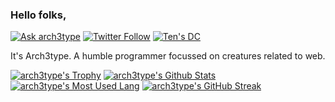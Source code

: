 ### Hello folks,

[![Ask arch3type](https://img.shields.io/badge/Ask%20me-anything-1abc9c.svg)][mail]
[![Twitter Follow](https://badgen.net/twitter/follow/hs_arch3type)][Twit]
[![Ten's DC](https://badgen.net/discord/online-members/fxhmHJXvzM)][dc]

It's Arch3type. A humble programmer focussed on creatures related to web.

[![arch3type's Trophy](https://github-profile-trophy.vercel.app/?username=hira-saha&no-frame=true&theme=nord&row=1)][T]
[![arch3type's Github Stats](https://github-readme-stats.vercel.app/api?username=hira-saha&show_icons=true&theme=moltack&count_private=true)][T]
[![arch3type's Most Used Lang](https://github-readme-stats.vercel.app/api/top-langs/?username=hira-saha&layout=compact&theme=ayu-mirage)][T]
[![arch3type's GitHub Streak](http://github-readme-streak-stats.herokuapp.com?user=hira-saha&theme=garden&hide_border=true&date_format=M%20j%5B%2C%20Y%5D)][T]




[mail]: mailto:hs.arch3type@gmail.com "Send mail to arch3type"
[Twit]: https://twitter.com/hs_arch3type "arch3type's Twitter"
[dc]: https://discord.com/invite/fxhmHJXvzM "Ten's Discord Server"
[T]: https://hira-saha.github.io "arch3type"
